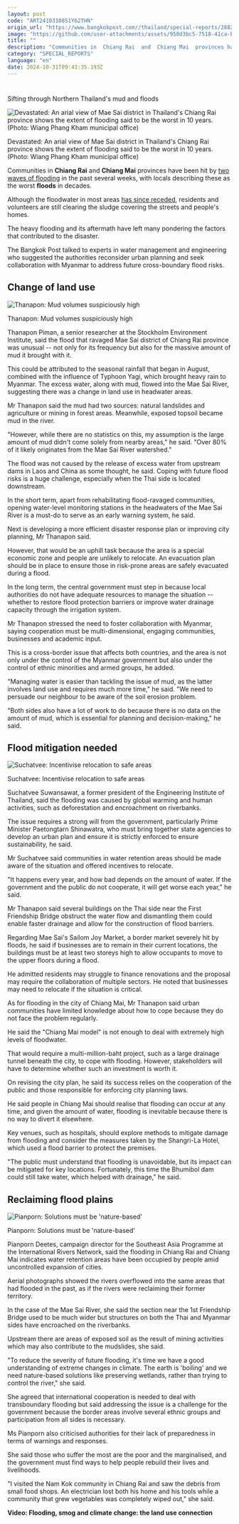 ```yaml
---
layout: post
code: "ART2410310851Y62THN"
origin_url: "https://www.bangkokpost.com//thailand/special-reports/2882763/sifting-through-northern-thailands-mud-and-floods"
image: "https://github.com/user-attachments/assets/950d3bc5-7518-41ca-bd4e-7c096a1f7c0b"
title: ""
description: "Communities in  Chiang Rai  and  Chiang Mai  provinces have been hit by  two waves of flooding  in the past several weeks, with locals describing these as the worst  floods  in decades."
category: "SPECIAL_REPORTS"
language: "en"
date: 2024-10-31T09:43:35.193Z
---
```


# 

Sifting through Northern Thailand's mud and floods

![Devastated: An arial view of Mae Sai district in Thailand's Chiang Rai province shows the extent of flooding said to be the worst in 10 years. (Photo: Wiang Phang Kham municipal office)](https://github.com/user-attachments/assets/5993c1da-867a-437f-af17-4c5ab2c8c461)

Devastated: An arial view of Mae Sai district in Thailand's Chiang Rai province shows the extent of flooding said to be the worst in 10 years. (Photo: Wiang Phang Kham municipal office)

Communities in **Chiang Rai** and **Chiang Mai** provinces have been hit by [two waves of flooding](https://www.bangkokpost.com/thailand/general/2878487/at-least-2-dead-as-flood-victims-await-evacuation-in-chiang-mai) in the past several weeks, with locals describing these as the worst **floods** in decades.

Although the floodwater in most areas [has since receded](https://www.bangkokpost.com/thailand/general/2879008/cleanup-begins-in-chiang-mai-as-flood-recedes), residents and volunteers are still clearing the sludge covering the streets and people's homes.

The heavy flooding and its aftermath have left many pondering the factors that contributed to the disaster.

The Bangkok Post talked to experts in water management and engineering who suggested the authorities reconsider urban planning and seek collaboration with Myanmar to address future cross-boundary flood risks.

Change of land use
------------------

![Thanapon: Mud volumes suspiciously high](https://github.com/user-attachments/assets/19e8a21e-f2b8-4309-b7d4-fa752cdb1498)

Thanapon: Mud volumes suspiciously high

Thanapon Piman, a senior researcher at the Stockholm Environment Institute, said the flood that ravaged Mae Sai district of Chiang Rai province was unusual -- not only for its frequency but also for the massive amount of mud it brought with it.

This could be attributed to the seasonal rainfall that began in August, combined with the influence of Typhoon Yagi, which brought heavy rain to Myanmar. The excess water, along with mud, flowed into the Mae Sai River, suggesting there was a change in land use in headwater areas.

Mr Thanapon said the mud had two sources: natural landslides and agriculture or mining in forest areas. Meanwhile, exposed topsoil became mud in the river.

"However, while there are no statistics on this, my assumption is the large amount of mud didn't come solely from nearby areas," he said. "Over 80% of it likely originates from the Mae Sai River watershed."

The flood was not caused by the release of excess water from upstream dams in Laos and China as some thought, he said. Coping with future flood risks is a huge challenge, especially when the Thai side is located downstream.

In the short term, apart from rehabilitating flood-ravaged communities, opening water-level monitoring stations in the headwaters of the Mae Sai River is a must-do to serve as an early warning system, he said.

Next is developing a more efficient disaster response plan or improving city planning, Mr Thanapon said.

However, that would be an uphill task because the area is a special economic zone and people are unlikely to relocate. An evacuation plan should be in place to ensure those in risk-prone areas are safely evacuated during a flood.

In the long term, the central government must step in because local authorities do not have adequate resources to manage the situation -- whether to restore flood protection barriers or improve water drainage capacity through the irrigation system.

Mr Thanapon stressed the need to foster collaboration with Myanmar, saying cooperation must be multi-dimensional, engaging communities, businesses and academic input.

This is a cross-border issue that affects both countries, and the area is not only under the control of the Myanmar government but also under the control of ethnic minorities and armed groups, he added.

"Managing water is easier than tackling the issue of mud, as the latter involves land use and requires much more time," he said. "We need to persuade our neighbour to be aware of the soil erosion problem.

"Both sides also have a lot of work to do because there is no data on the amount of mud, which is essential for planning and decision-making," he said.

Flood mitigation needed
-----------------------

![Suchatvee: Incentivise relocation to safe areas](https://github.com/user-attachments/assets/fac0f37b-2478-4ca4-91fc-451e7071e667)

Suchatvee: Incentivise relocation to safe areas

Suchatvee Suwansawat, a former president of the Engineering Institute of Thailand, said the flooding was caused by global warming and human activities, such as deforestation and encroachment on riverbanks.

The issue requires a strong will from the government, particularly Prime Minister Paetongtarn Shinawatra, who must bring together state agencies to develop an urban plan and ensure it is strictly enforced to ensure sustainability, he said.

Mr Suchatvee said communities in water retention areas should be made aware of the situation and offered incentives to relocate.

"It happens every year, and how bad depends on the amount of water. If the government and the public do not cooperate, it will get worse each year," he said.

Mr Thanapon said several buildings on the Thai side near the First Friendship Bridge obstruct the water flow and dismantling them could enable faster drainage and allow for the construction of flood barriers.

Regarding Mae Sai's Sailom Joy Market, a border market severely hit by floods, he said if businesses are to remain in their current locations, the buildings must be at least two storeys high to allow occupants to move to the upper floors during a flood.

He admitted residents may struggle to finance renovations and the proposal may require the collaboration of multiple sectors. He noted that businesses may need to relocate if the situation is critical.

As for flooding in the city of Chiang Mai, Mr Thanapon said urban communities have limited knowledge about how to cope because they do not face the problem regularly.

He said the "Chiang Mai model" is not enough to deal with extremely high levels of floodwater.

That would require a multi-million-baht project, such as a large drainage tunnel beneath the city, to cope with flooding. However, stakeholders will have to determine whether such an investment is worth it.

On revising the city plan, he said its success relies on the cooperation of the public and those responsible for enforcing city planning laws.

He said people in Chiang Mai should realise that flooding can occur at any time, and given the amount of water, flooding is inevitable because there is no way to divert it elsewhere.

Key venues, such as hospitals, should explore methods to mitigate damage from flooding and consider the measures taken by the Shangri-La Hotel, which used a flood barrier to protect the premises.

"The public must understand that flooding is unavoidable, but its impact can be mitigated for key locations. Fortunately, this time the Bhumibol dam could still take water, which helped with drainage," he said.

Reclaiming flood plains
-----------------------

![Pianporn: Solutions must be 'nature-based'](https://github.com/user-attachments/assets/8dba06fd-579e-4031-bb74-a97584489957)

Pianporn: Solutions must be 'nature-based'

Pianporn Deetes, campaign director for the Southeast Asia Programme at the International Rivers Network, said the flooding in Chiang Rai and Chiang Mai indicates water retention areas have been occupied by people amid uncontrolled expansion of cities.

Aerial photographs showed the rivers overflowed into the same areas that had flooded in the past, as if the rivers were reclaiming their former territory.

In the case of the Mae Sai River, she said the section near the 1st Friendship Bridge used to be much wider but structures on both the Thai and Myanmar sides have encroached on the riverbanks.

Upstream there are areas of exposed soil as the result of mining activities which may also contribute to the mudslides, she said.

"To reduce the severity of future flooding, it's time we have a good understanding of extreme changes in climate. The earth is 'boiling' and we need nature-based solutions like preserving wetlands, rather than trying to control the river," she said.

She agreed that international cooperation is needed to deal with transboundary flooding but said addressing the issue is a challenge for the government because the border areas involve several ethnic groups and participation from all sides is necessary.

Ms Pianporn also criticised authorities for their lack of preparedness in terms of warnings and responses.

She said those who suffer the most are the poor and the marginalised, and the government must find ways to help people rebuild their lives and livelihoods.

"I visited the Nam Kok community in Chiang Rai and saw the debris from small food shops. An electrician lost both his home and his tools while a community that grew vegetables was completely wiped out," she said.

**Video: Flooding, smog and climate change: the land use connection**